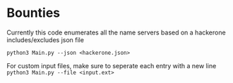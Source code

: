 # Bounties
Currently this code enumerates all the name servers based on a hackerone includes/excludes json file

```python3 Main.py --json <hackerone.json>```

For custom input files, make sure to seperate each entry with a new line
```python3 Main.py --file <input.ext>```
